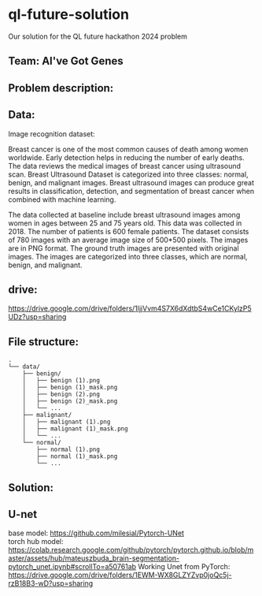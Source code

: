 # ql-future-solution

Our solution for the QL future hackathon 2024 problem

## Team: AI've Got Genes

## Problem description:

## Data:

Image recognition dataset:

Breast cancer is one of the most common causes of death among women worldwide. Early detection helps in reducing the number of early deaths. The data reviews the medical images of breast cancer using ultrasound scan. Breast Ultrasound Dataset is categorized into three classes: normal, benign, and malignant images. Breast ultrasound images can produce great results in classification, detection, and segmentation of breast cancer when combined with machine learning.

The data collected at baseline include breast ultrasound images among women in ages between 25 and 75 years old. This data was collected in 2018. The number of patients is 600 female patients. The dataset consists of 780 images with an average image size of 500*500 pixels. The images are in PNG format. The ground truth images are presented with original images. The images are categorized into three classes, which are normal, benign, and malignant.


## drive:
https://drive.google.com/drive/folders/1ljjVvm4S7X6dXdtbS4wCe1CKylzP5UDz?usp=sharing

## File structure:
```
.
└── data/
    ├── benign/
    │   ├── benign (1).png
    │   ├── benign (1)_mask.png
    │   ├── benign (2).png
    │   ├── benign (2)_mask.png
    │   └── ...
    ├── malignant/
    │   ├── malignant (1).png
    │   ├── malignant (1)_mask.png
    │   └── ...
    └── normal/
        ├── normal (1).png
        ├── normal (1)_mask.png
        └── ...
```

## Solution:


## U-net

base model: https://github.com/milesial/Pytorch-UNet <br>
torch hub model: https://colab.research.google.com/github/pytorch/pytorch.github.io/blob/master/assets/hub/mateuszbuda_brain-segmentation-pytorch_unet.ipynb#scrollTo=a50761ab
Working Unet from PyTorch: https://drive.google.com/drive/folders/1EWM-WX8GLZYZvp0joQc5j-rzB18B3-wD?usp=sharing
